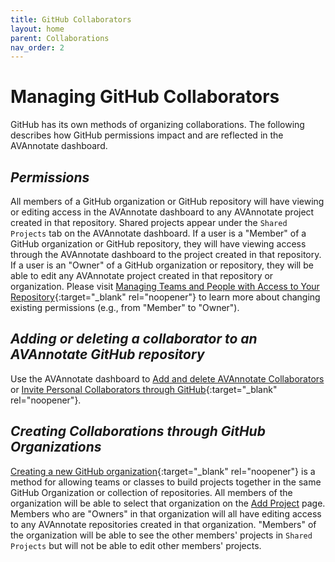 ```yaml
---
title: GitHub Collaborators
layout: home
parent: Collaborations
nav_order: 2
---
```

# Managing GitHub Collaborators
GitHub has its own methods of organizing collaborations. The following describes how GitHub permissions impact and are reflected in the AVAnnotate dashboard. 

## _Permissions_
All members of a GitHub organization or GitHub repository will have viewing or editing access in the AVAnnotate dashboard to any AVAnnotate project created in that repository. Shared projects appear under the `Shared Projects` tab on the AVAnnotate dashboard. If a user is a "Member" of a GitHub organization or GitHub repository, they will have viewing access through the AVAnnotate dashboard to the project created in that repository. If a user is an "Owner" of a GitHub organization or repository, they will be able to edit any AVAnnotate project created in that repository or organization. Please visit [Managing Teams and People with Access to Your Repository](https://docs.github.com/en/repositories/managing-your-repositorys-settings-and-features/managing-repository-settings/managing-teams-and-people-with-access-to-your-repository){:target="_blank" rel="noopener"} to learn more about changing existing permissions (e.g., from "Member" to "Owner"). 


## _Adding or deleting a collaborator to an AVAnnotate GitHub repository_
Use the AVAnnotate dashboard to [Add and delete AVAnnotate Collaborators](https://avannotate.github.io/documentation/pages/add-collab/) or [Invite Personal Collaborators through GitHub](https://docs.github.com/en/enterprise-server@3.10/account-and-profile/setting-up-and-managing-your-personal-account-on-github/managing-access-to-your-personal-repositories/inviting-collaborators-to-a-personal-repository){:target="_blank" rel="noopener"}.


## _Creating Collaborations through GitHub Organizations_
[Creating a new GitHub organization](https://docs.github.com/en/organizations/collaborating-with-groups-in-organizations/creating-a-new-organization-from-scratch){:target="_blank" rel="noopener"} is a method for  allowing teams or classes to build projects together in the same GitHub Organization or collection of repositories. All members of the organization will be able to select that organization on the [Add Project](https://avannotate.github.io/documentation/pages/creating_projects/) page. Members who are "Owners" in that organization will all have editing access to any AVAnnotate repositories created in that organization. "Members" of the organization will be able to see the other members' projects in `Shared Projects` but will not be able to edit other members' projects. 
